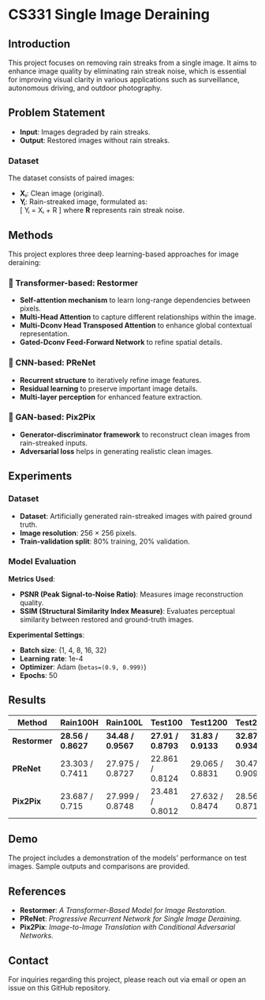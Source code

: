 # CS331 Single Image Deraining

## Introduction

This project focuses on removing rain streaks from a single image. It aims to enhance image quality by eliminating rain streak noise, which is essential for improving visual clarity in various applications such as surveillance, autonomous driving, and outdoor photography.

## Problem Statement

- **Input**: Images degraded by rain streaks.  
- **Output**: Restored images without rain streaks.  

### Dataset

The dataset consists of paired images:  
- **Xᵢ**: Clean image (original).  
- **Yᵢ**: Rain-streaked image, formulated as:  
  \[
  Yᵢ = Xᵢ + R
  \]
  where **R** represents rain streak noise.  

## Methods

This project explores three deep learning-based approaches for image deraining:

### 🔹 Transformer-based: **Restormer**  
- **Self-attention mechanism** to learn long-range dependencies between pixels.  
- **Multi-Head Attention** to capture different relationships within the image.  
- **Multi-Dconv Head Transposed Attention** to enhance global contextual representation.  
- **Gated-Dconv Feed-Forward Network** to refine spatial details.  

### 🔹 CNN-based: **PReNet**  
- **Recurrent structure** to iteratively refine image features.  
- **Residual learning** to preserve important image details.  
- **Multi-layer perception** for enhanced feature extraction.  

### 🔹 GAN-based: **Pix2Pix**  
- **Generator-discriminator framework** to reconstruct clean images from rain-streaked inputs.  
- **Adversarial loss** helps in generating realistic clean images.  

## Experiments

### Dataset

- **Dataset**: Artificially generated rain-streaked images with paired ground truth.  
- **Image resolution**: 256 × 256 pixels.  
- **Train-validation split**: 80% training, 20% validation.  

### Model Evaluation

**Metrics Used**:  
- **PSNR (Peak Signal-to-Noise Ratio)**: Measures image reconstruction quality.  
- **SSIM (Structural Similarity Index Measure)**: Evaluates perceptual similarity between restored and ground-truth images.  

**Experimental Settings**:  
- **Batch size**: {1, 4, 8, 16, 32}  
- **Learning rate**: 1e-4  
- **Optimizer**: Adam (`betas=(0.9, 0.999)`)  
- **Epochs**: 50  

## Results

| **Method**   | **Rain100H**      | **Rain100L**      | **Test100**       | **Test1200**      | **Test2800**      | **Average**        |
|-------------|------------------|------------------|------------------|------------------|------------------|------------------|
| **Restormer** | **28.56 / 0.8627** | **34.48 / 0.9567** | **27.91 / 0.8793** | **31.83 / 0.9133** | **32.87 / 0.9340** | **31.13 / 0.9092** |
| **PReNet**   | 23.303 / 0.7411  | 27.975 / 0.8727  | 22.861 / 0.8124  | 29.065 / 0.8831  | 30.477 / 0.9092  | 26.736 / 0.8437  |
| **Pix2Pix**  | 23.687 / 0.715   | 27.999 / 0.8748  | 23.481 / 0.8012  | 27.632 / 0.8474  | 28.560 / 0.8718  | 26.272 / 0.8220  |

## Demo

The project includes a demonstration of the models' performance on test images. Sample outputs and comparisons are provided.

## References

- **Restormer**: *A Transformer-Based Model for Image Restoration.*  
- **PReNet**: *Progressive Recurrent Network for Single Image Deraining.*  
- **Pix2Pix**: *Image-to-Image Translation with Conditional Adversarial Networks.*  

## Contact

For inquiries regarding this project, please reach out via email or open an issue on this GitHub repository.
